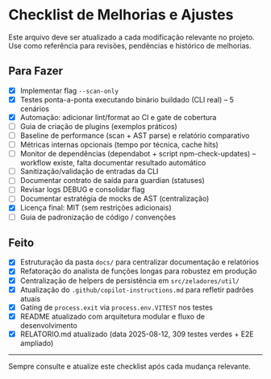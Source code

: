 # Checklist de Melhorias e Ajustes

Este arquivo deve ser atualizado a cada modificação relevante no projeto. Use como referência para revisões, pendências e histórico de melhorias.

## Para Fazer

- [x] Implementar flag `--scan-only`
- [x] Testes ponta-a-ponta executando binário buildado (CLI real) – 5 cenários
- [x] Automação: adicionar lint/format ao CI e gate de cobertura
- [ ] Guia de criação de plugins (exemplos práticos)
- [ ] Baseline de performance (scan + AST parse) e relatório comparativo
- [ ] Métricas internas opcionais (tempo por técnica, cache hits)
- [ ] Monitor de dependências (dependabot + script npm-check-updates) – workflow existe, falta documentar resultado automático
- [ ] Sanitização/validação de entradas da CLI
- [ ] Documentar contrato de saída para guardian (statuses)
- [ ] Revisar logs DEBUG e consolidar flag
- [ ] Documentar estratégia de mocks de AST (centralização)
- [x] Licença final: MIT (sem restrições adicionais)
- [ ] Guia de padronização de código / convenções

## Feito

- [x] Estruturação da pasta `docs/` para centralizar documentação e relatórios
- [x] Refatoração do analista de funções longas para robustez em produção
- [x] Centralização de helpers de persistência em `src/zeladores/util/`
- [x] Atualização do `.github/copilot-instructions.md` para refletir padrões atuais
- [x] Gating de `process.exit` via `process.env.VITEST` nos testes
- [x] README atualizado com arquitetura modular e fluxo de desenvolvimento
- [x] RELATORIO.md atualizado (data 2025-08-12, 309 testes verdes + E2E ampliado)

---

Sempre consulte e atualize este checklist após cada mudança relevante.
